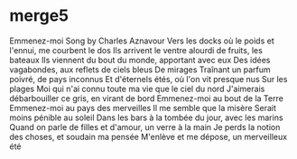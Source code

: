 # merge5
Emmenez-moi
Song by
Charles Aznavour
Vers les docks où le poids et l'ennui, me courbent le dos
Ils arrivent le ventre alourdi de fruits, les bateaux
Ils viennent du bout du monde, apportant avec eux
Des idées vagabondes, aux reflets de ciels bleus
De mirages
Traînant un parfum poivré, de pays inconnus
Et d'éternels étés, où l'on vit presque nus
Sur les plages
Moi qui n'ai connu toute ma vie que le ciel du nord
J'aimerais débarbouiller ce gris, en virant de bord
Emmenez-moi au bout de la Terre
Emmenez-moi au pays des merveilles
Il me semble que la misère
Serait moins pénible au soleil
Dans les bars à la tombée du jour, avec les marins
Quand on parle de filles et d'amour, un verre à la main
Je perds la notion des choses, et soudain ma pensée
M'enlève et me dépose, un merveilleux été